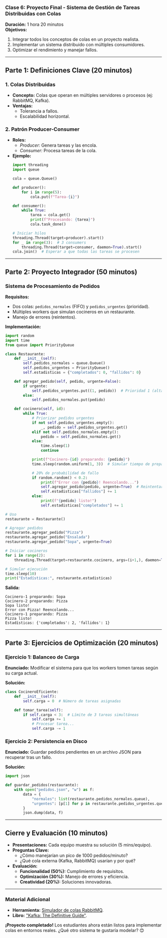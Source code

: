 ### **Clase 6: Proyecto Final - Sistema de Gestión de Tareas Distribuidas con Colas**  
**Duración:** 1 hora 20 minutos  
**Objetivos:**  
1. Integrar todos los conceptos de colas en un proyecto realista.  
2. Implementar un sistema distribuido con múltiples consumidores.  
3. Optimizar el rendimiento y manejar fallos.  

---

## **Parte 1: Definiciones Clave (20 minutos)**  

### **1. Colas Distribuidas**  
- **Concepto:** Colas que operan en múltiples servidores o procesos (ej: RabbitMQ, Kafka).  
- **Ventajas:**  
  - Tolerancia a fallos.  
  - Escalabilidad horizontal.  

### **2. Patrón Producer-Consumer**  
- **Roles:**  
  - *Producer:* Genera tareas y las encola.  
  - *Consumer:* Procesa tareas de la cola.  
- **Ejemplo:**  
  ```python  
  import threading  
  import queue  

  cola = queue.Queue()  

  def producer():  
      for i in range(5):  
          cola.put(f"Tarea-{i}")  

  def consumer():  
      while True:  
          tarea = cola.get()  
          print(f"Procesando: {tarea}")  
          cola.task_done()  

  # Iniciar hilos  
  threading.Thread(target=producer).start()  
  for _ in range(3):  # 3 consumers  
      threading.Thread(target=consumer, daemon=True).start()  
  cola.join()  # Esperar a que todas las tareas se procesen  
  ```  

---

## **Parte 2: Proyecto Integrador (50 minutos)**  

### **Sistema de Procesamiento de Pedidos**  
**Requisitos:**  
- Dos colas: `pedidos_normales` (FIFO) y `pedidos_urgentes` (prioridad).  
- Múltiples workers que simulan cocineros en un restaurante.  
- Manejo de errores (reintentos).  

**Implementación:**  
```python  
import random  
import time  
from queue import PriorityQueue  

class Restaurante:  
    def __init__(self):  
        self.pedidos_normales = queue.Queue()  
        self.pedidos_urgentes = PriorityQueue()  
        self.estadisticas = {"completados": 0, "fallidos": 0}  

    def agregar_pedido(self, pedido, urgente=False):  
        if urgente:  
            self.pedidos_urgentes.put((1, pedido))  # Prioridad 1 (alta)  
        else:  
            self.pedidos_normales.put(pedido)  

    def cocinero(self, id):  
        while True:  
            # Priorizar pedidos urgentes  
            if not self.pedidos_urgentes.empty():  
                _, pedido = self.pedidos_urgentes.get()  
            elif not self.pedidos_normales.empty():  
                pedido = self.pedidos_normales.get()  
            else:  
                time.sleep(1)  
                continue  

            print(f"Cocinero-{id} preparando: {pedido}")  
            time.sleep(random.uniform(1, 3))  # Simular tiempo de preparación  

            # 20% de probabilidad de fallo  
            if random.random() < 0.2:  
                print(f"Error con {pedido}! Reencolando...")  
                self.agregar_pedido(pedido, urgente=True)  # Reintentar como urgente  
                self.estadisticas["fallidos"] += 1  
            else:  
                print(f"{pedido} listo!")  
                self.estadisticas["completados"] += 1  

# Uso  
restaurante = Restaurante()  

# Agregar pedidos  
restaurante.agregar_pedido("Pizza")  
restaurante.agregar_pedido("Ensalada")  
restaurante.agregar_pedido("Sopa", urgente=True)  

# Iniciar cocineros  
for i in range(2):  
    threading.Thread(target=restaurante.cocinero, args=(i+1,), daemon=True).start()  

# Simular ejecución  
time.sleep(10)  
print("Estadísticas:", restaurante.estadisticas)  
```  

**Salida:**  
```  
Cocinero-1 preparando: Sopa  
Cocinero-2 preparando: Pizza  
Sopa listo!  
Error con Pizza! Reencolando...  
Cocinero-1 preparando: Pizza  
Pizza listo!  
Estadísticas: {'completados': 2, 'fallidos': 1}  
```  

---

## **Parte 3: Ejercicios de Optimización (20 minutos)**  

### **Ejercicio 1: Balanceo de Carga**  
**Enunciado:** Modificar el sistema para que los workers tomen tareas según su carga actual.  

**Solución:**  
```python  
class CocineroEficiente:  
    def __init__(self):  
        self.carga = 0  # Número de tareas asignadas  

    def tomar_tarea(self):  
        if self.carga < 3:  # Límite de 3 tareas simultáneas  
            self.carga += 1  
            # Procesar tarea...  
            self.carga -= 1  
```  

### **Ejercicio 2: Persistencia en Disco**  
**Enunciado:** Guardar pedidos pendientes en un archivo JSON para recuperar tras un fallo.  

**Solución:**  
```python  
import json  

def guardar_pedidos(restaurante):  
    with open("pedidos.json", "w") as f:  
        data = {  
            "normales": list(restaurante.pedidos_normales.queue),  
            "urgentes": [p[1] for p in restaurante.pedidos_urgentes.queue]  
        }  
        json.dump(data, f)  
```  

---

## **Cierre y Evaluación (10 minutos)**  
- **Presentaciones:** Cada equipo muestra su solución (5 mins/equipo).  
- **Preguntas Clave:**  
  - ¿Cómo manejarían un pico de 1000 pedidos/minuto?  
  - ¿Qué cola externa (Kafka, RabbitMQ) usarían y por qué?  
- **Evaluación:**  
  - **Funcionalidad (50%):** Cumplimiento de requisitos.  
  - **Optimización (30%):** Manejo de errores y eficiencia.  
  - **Creatividad (20%):** Soluciones innovadoras.  

---

### **Material Adicional**  
- **Herramienta:** [Simulador de colas RabbitMQ](https://www.rabbitmq.com/getstarted.html).  
- **Libro:** ["Kafka: The Definitive Guide"](https://www.confluent.io/resources/kafka-the-definitive-guide/).  

**¡Proyecto completado!** Los estudiantes ahora están listos para implementar colas en entornos reales. ¿Qué otro sistema te gustaría modelar? 😊